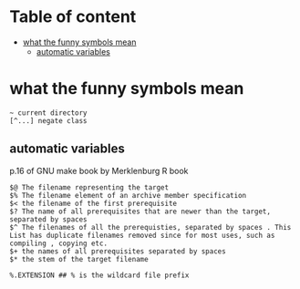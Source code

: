 # Table of content

<!-- toc -->

- [what the funny symbols mean](#what-the-funny-symbols-mean)
  * [automatic variables](#automatic-variables)

<!-- tocstop -->

# what the funny symbols mean
```
~ current directory
[^...] negate class 

```

## automatic variables 
p.16 of GNU make book by Merklenburg R book
```
$@ The filename representing the target 
$% The filename element of an archive member specification
$< the filename of the first prerequisite 
$? The name of all prerequisites that are newer than the target, separated by spaces
$^ The filenames of all the prerequisties, separated by spaces . This List has duplicate filenames removed since for most uses, such as compiling , copying etc.
$+ the names of all prerequisites separated by spaces 
$* the stem of the target filename 
```

```
%.EXTENSION ## % is the wildcard file prefix
```


